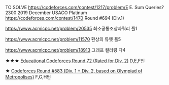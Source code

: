 TO SOLVE
https://codeforces.com/contest/1217/problem/E
E. Sum Queries? 2300
2019 December USACO Platinum
https://codeforces.com/contest/1470
Round #694 (Div.1)

https://www.acmicpc.net/problem/20535
최소공통조상과쿼리 플1

https://www.acmicpc.net/problem/11570
환상의 듀엣 플5

https://www.acmicpc.net/problem/18913
그래프 컬러링 다4



★★★
[Educational Codeforces Round 72 (Rated for Div. 2)](http://codeforces.com/contest/1217) D,E,F번


★
[Codeforces Round #583 (Div. 1 + Div. 2, based on Olympiad of Metropolises)](http://codeforces.com/contest/1214) F,G,H번